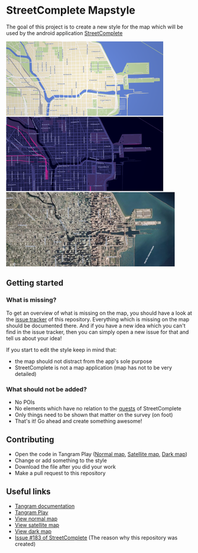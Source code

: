 # StreetComplete Mapstyle

The goal of this project is to create a new style for the map which will be used by the android application [StreetComplete](https://github.com/westnordost/StreetComplete)

<img src="images/light.png" height="200px">
<img src="images/dark.png" height="200px">
<img src="images/satellite.png" height="200px">

## Getting started

### What is missing?

To get an overview of what is missing on the map, you should have a look at the [issue tracker](https://github.com/ENT8R/streetcomplete-mapstyle/issues) of this repository. Everything which is missing on the map should be documented there. And if you have a new idea which you can't find in the issue tracker, then you can simply open a new issue for that and tell us about your idea!

If you start to edit the style keep in mind that:
* the map should not distract from the app's sole purpose
* StreetComplete is not a map application (map has not to be very detailed)

### What should not be added?
* No POIs
* No elements which have no relation to the [quests](http://wiki.openstreetmap.org/wiki/StreetComplete/Quests) of StreetComplete
* Only things need to be shown that matter on the survey (on foot)
* That's it! Go ahead and create something awesome!

## Contributing

* Open the code in Tangram Play ([Normal map](https://tangram.city/play/?scene=https://raw.githubusercontent.com/ENT8R/streetcomplete-mapstyle/master/streetcomplete-light-style.yaml),  [Satellite map](https://tangram.city/play/?scene=https://raw.githubusercontent.com/ENT8R/streetcomplete-mapstyle/master/streetcomplete-satellite-style.yaml), [Dark map](https://tangram.city/play/?scene=https://raw.githubusercontent.com/ENT8R/streetcomplete-mapstyle/master/streetcomplete-dark-style.yaml))
* Change or add something to the style
* Download the file after you did your work
* Make a pull request to this repository

## Useful links

* [Tangram documentation](https://mapzen.com/documentation/tangram/)
* [Tangram Play](https://tangram.city/play/)
* [View normal map](https://mapzen.com/tangram/view/?scene=https://raw.githubusercontent.com/ENT8R/streetcomplete-mapstyle/master/streetcomplete-light-style.yaml)
* [View satellite map](https://mapzen.com/tangram/view/?scene=https://raw.githubusercontent.com/ENT8R/streetcomplete-mapstyle/master/streetcomplete-satellite-style.yaml)
* [View dark map](https://mapzen.com/tangram/view/?scene=https://raw.githubusercontent.com/ENT8R/streetcomplete-mapstyle/master/streetcomplete-dark-style.yaml)
* [Issue #183 of StreetComplete](https://github.com/westnordost/StreetComplete/issues/183) (The reason why this repository was created)
